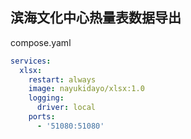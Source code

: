 ## 滨海文化中心热量表数据导出

compose.yaml

```yaml
services:
  xlsx:
    restart: always
    image: nayukidayo/xlsx:1.0
    logging:
      driver: local
    ports:
      - '51080:51080'
```
